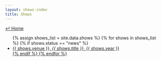 ```yaml
---
layout: shows-index
title: Shows
---
```

<a href="../">↩ Home </a>
<ul>
{% assign shows_list = site.data.shows %}
{% for shows in shows_list %}
{% if shows.status == "news" %}
<li><a href="{{ shows.url }}">{{ shows.venue }}, <i>{{ shows.title }}</i>, {{ shows.year }}</li>	
{% endif %}
{% endfor %}
</ul>